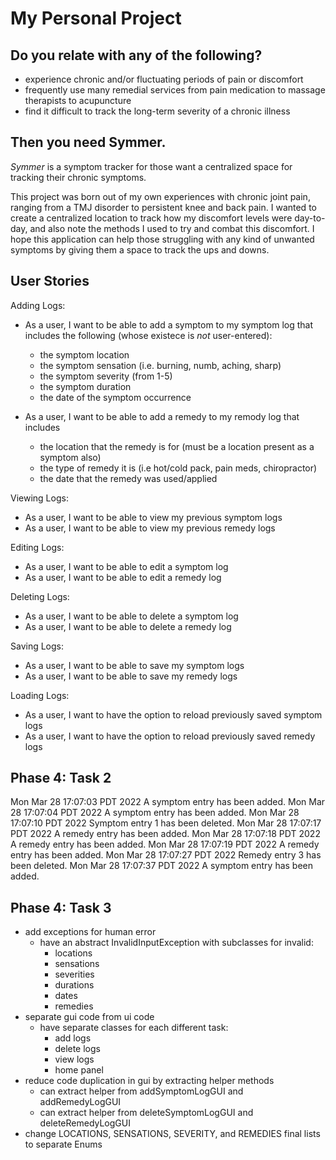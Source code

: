 # My Personal Project

## Do you relate with any of the following?
- experience chronic and/or fluctuating periods of pain or discomfort
- frequently use many remedial services from pain medication to massage therapists to acupuncture
- find it difficult to track the long-term severity of a chronic illness


## Then you need Symmer.

*Symmer* is a symptom tracker for those want a centralized space for tracking their chronic symptoms. 

This project was born out of my own experiences with chronic joint pain, ranging from a TMJ 
disorder to persistent knee and back pain. I wanted to create a centralized location to track
how my discomfort levels were day-to-day, and also note the methods I used to try and combat this 
discomfort. I hope this application can help those struggling with any kind of unwanted symptoms
by giving them a space to track the ups and downs.

## User Stories
Adding Logs:
- As a user, I want to be able to add a symptom to my symptom log
  that includes the following (whose existece is *not* user-entered):
    - the symptom location
    - the symptom sensation (i.e. burning, numb, aching, sharp)
    - the symptom severity (from 1-5)
    - the symptom duration
    - the date of the symptom occurrence 

- As a user, I want to be able to add a remedy to my remody log that includes
  - the location that the remedy is for (must be a location present as a symptom also)
  - the type of remedy it is (i.e hot/cold pack, pain meds, chiropractor)
  - the date that the remedy was used/applied

Viewing Logs:
- As a user, I want to be able to view my previous symptom logs
- As a user, I want to be able to view my previous remedy logs

Editing Logs:
- As a user, I want to be able to edit a symptom log
- As a user, I want to be able to edit a remedy log

Deleting Logs:
- As a user, I want to be able to delete a symptom log
- As a user, I want to be able to delete a remedy log

Saving Logs:
- As a user, I want to be able to save my symptom logs
- As a user, I want to be able to save my remedy logs

Loading Logs:
- As a user, I want to have the option to reload previously saved symptom logs
- As a user, I want to have the option to reload previously saved remedy logs

## Phase 4: Task 2
Mon Mar 28 17:07:03 PDT 2022
A symptom entry has been added.
Mon Mar 28 17:07:04 PDT 2022
A symptom entry has been added.
Mon Mar 28 17:07:10 PDT 2022
Symptom entry 1 has been deleted.
Mon Mar 28 17:07:17 PDT 2022
A remedy entry has been added.
Mon Mar 28 17:07:18 PDT 2022
A remedy entry has been added.
Mon Mar 28 17:07:19 PDT 2022
A remedy entry has been added.
Mon Mar 28 17:07:27 PDT 2022
Remedy entry 3 has been deleted.
Mon Mar 28 17:07:37 PDT 2022
A symptom entry has been added.

## Phase 4: Task 3
- add exceptions for human error
  - have an abstract InvalidInputException with subclasses for invalid:
    - locations
    - sensations
    - severities
    - durations
    - dates
    - remedies
- separate gui code from ui code
  - have separate classes for each different task:
    - add logs
    - delete logs
    - view logs
    - home panel
- reduce code duplication in gui by extracting helper methods
    - can extract helper from addSymptomLogGUI and addRemedyLogGUI
    - can extract helper from deleteSymptomLogGUI and deleteRemedyLogGUI
- change LOCATIONS, SENSATIONS, SEVERITY, and REMEDIES final lists to separate Enums